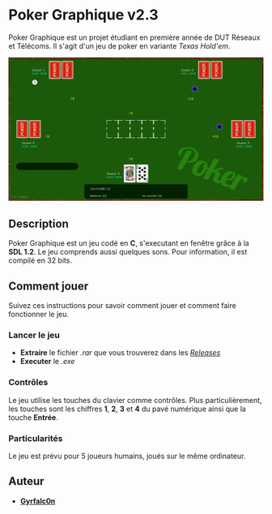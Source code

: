 # Poker Graphique v2.3
Poker Graphique est un projet étudiant en première année de DUT Réseaux et Télécoms. Il s'agit d'un jeu de poker en variante *Texas Hold'em*.

![Poker Graphique](https://github.com/Gyrfalc0n/Poker/blob/master/poker1.png)
## Description
Poker Graphique est un jeu codé en **C**, s'executant en fenêtre grâce à la **SDL 1.2**. Le jeu comprends aussi quelques sons. Pour information, il est compilé en 32 bits.

## Comment jouer
Suivez ces instructions pour savoir comment jouer et comment faire fonctionner le jeu.
### Lancer le jeu
* **Extraire** le fichier *.rar* que vous trouverez dans les [*Releases*](https://github.com/Gyrfalc0n/Poker/releases)
* **Executer** le *.exe*
### Contrôles
Le jeu utilise les touches du clavier comme contrôles. Plus particulièrement, les touches sont les chiffres **1**, **2**, **3** et **4** du pavé numérique ainsi que la touche **Entrée**.
### Particularités
Le jeu est prévu pour 5 joueurs humains, joués sur le même ordinateur.

## Auteur
* [**Gyrfalc0n**](https://github.com/Gyrfalc0n)
